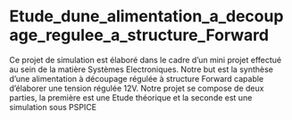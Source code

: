 # Etude_dune_alimentation_a_decoupage_regulee_a_structure_Forward
Ce projet de simulation est élaboré dans le cadre d’un mini projet effectué au sein de la matière Systèmes Electroniques. Notre but est la synthèse d’une alimentation à découpage régulée à structure Forward capable d’élaborer une tension régulée 12V. Notre projet se compose de deux parties, la première est une Etude théorique et la seconde est une simulation sous PSPICE
